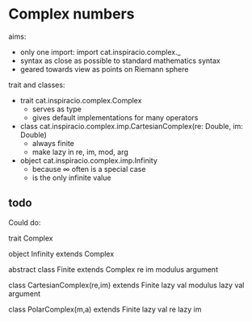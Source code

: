 # Complex numbers

aims:

* only one import: import cat.inspiracio.complex._
* syntax as close as possible to standard mathematics syntax
* geared towards view as points on Riemann sphere

trait and classes:

* trait cat.inspiracio.complex.Complex
    - serves as type
    - gives default implementations for many operators
* class cat.inspiracio.complex.imp.CartesianComplex(re: Double, im: Double)
    - always finite
    - make lazy in re, im, mod, arg
* object cat.inspiracio.complex.imp.Infinity
    - because ∞ often is a special case
    - is the only infinite value
    
## todo

Could do:

trait Complex

object Infinity extends Complex

abstract class Finite extends Complex
    re
    im
    modulus
    argument
   
class CartesianComplex(re,im) extends Finite
    lazy val modulus
    lazy val argument
    
class PolarComplex(m,a) extends Finite
    lazy val re
    lazy im